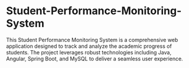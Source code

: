 # Student-Performance-Monitoring-System
This Student Performance Monitoring System is a comprehensive web application designed to track and analyze the academic progress of students. The project leverages robust technologies including Java, Angular, Spring Boot, and MySQL to deliver a seamless user experience.
